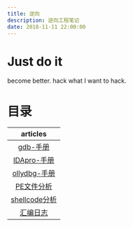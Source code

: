 ```yaml
---
title: 逆向
description: 逆向工程笔记
date: 2018-11-11 22:00:00
---
```


# Just do it

become better. hack what I want to hack.

# 目录

| articles             |
|:--------------------:|
| [gdb-手册][1]          |
| [IDApro-手册][2]       |
| [ollydbg-手册][3]      |
| [PE文件分析][4]          |
| [shellcode分析][5]     |
| [汇编日志][6]            |

[1]: ./gdb-手册.md
[2]: ./IDApro-手册.md
[3]: ./ollydbg-手册.md
[4]: ./PE文件分析.md
[5]: ./shellcode分析.md
[6]: ./汇编日志.md
